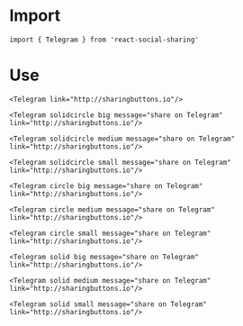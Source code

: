 # Import

```
import { Telegram } from 'react-social-sharing'
```

# Use

```react
<Telegram link="http://sharingbuttons.io"/>
```

```react
<Telegram solidcircle big message="share on Telegram" link="http://sharingbuttons.io"/>
```

```react
<Telegram solidcircle medium message="share on Telegram" link="http://sharingbuttons.io"/>
```

```react
<Telegram solidcircle small message="share on Telegram" link="http://sharingbuttons.io"/>
```

```react
<Telegram circle big message="share on Telegram" link="http://sharingbuttons.io"/>
```

```react
<Telegram circle medium message="share on Telegram" link="http://sharingbuttons.io"/>
```

```react
<Telegram circle small message="share on Telegram" link="http://sharingbuttons.io"/>
```

```react
<Telegram solid big message="share on Telegram" link="http://sharingbuttons.io"/>
```

```react
<Telegram solid medium message="share on Telegram" link="http://sharingbuttons.io"/>
```

```react
<Telegram solid small message="share on Telegram" link="http://sharingbuttons.io"/>
```
